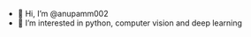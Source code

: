 - 👋 Hi, I’m @anupamm002
- 👀 I’m interested in python, computer vision and deep learning

<!---
anupamm002/anupamm002 is a ✨ special ✨ repository because its `README.md` (this file) appears on your GitHub profile.
You can click the Preview link to take a look at your changes.
--->
